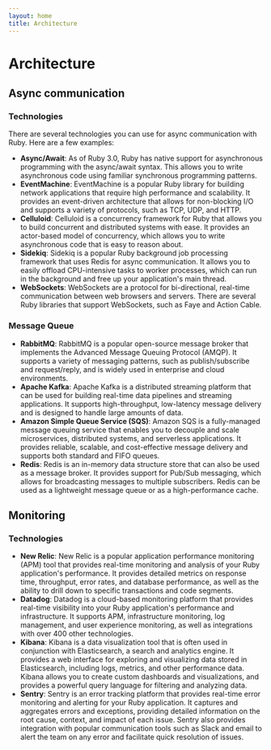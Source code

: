 ```yaml
---
layout: home
title: Architecture
---
```


# Architecture

## Async communication

### Technologies

There are several technologies you can use for async communication with Ruby. Here are a few examples:

- **Async/Await**: As of Ruby 3.0, Ruby has native support for asynchronous programming with the async/await syntax. This allows you to write asynchronous code using familiar synchronous programming patterns.
- **EventMachine**: EventMachine is a popular Ruby library for building network applications that require high performance and scalability. It provides an event-driven architecture that allows for non-blocking I/O and supports a variety of protocols, such as TCP, UDP, and HTTP.
- **Celluloid**: Celluloid is a concurrency framework for Ruby that allows you to build concurrent and distributed systems with ease. It provides an actor-based model of concurrency, which allows you to write asynchronous code that is easy to reason about.
- **Sidekiq**: Sidekiq is a popular Ruby background job processing framework that uses Redis for async communication. It allows you to easily offload CPU-intensive tasks to worker processes, which can run in the background and free up your application's main thread.
- **WebSockets**: WebSockets are a protocol for bi-directional, real-time communication between web browsers and servers. There are several Ruby libraries that support WebSockets, such as Faye and Action Cable.

### Message Queue

- **RabbitMQ**: RabbitMQ is a popular open-source message broker that implements the Advanced Message Queuing Protocol (AMQP). It supports a variety of messaging patterns, such as publish/subscribe and request/reply, and is widely used in enterprise and cloud environments.
- **Apache Kafka**: Apache Kafka is a distributed streaming platform that can be used for building real-time data pipelines and streaming applications. It supports high-throughput, low-latency message delivery and is designed to handle large amounts of data.
- **Amazon Simple Queue Service (SQS)**: Amazon SQS is a fully-managed message queuing service that enables you to decouple and scale microservices, distributed systems, and serverless applications. It provides reliable, scalable, and cost-effective message delivery and supports both standard and FIFO queues.
- **Redis**: Redis is an in-memory data structure store that can also be used as a message broker. It provides support for Pub/Sub messaging, which allows for broadcasting messages to multiple subscribers. Redis can be used as a lightweight message queue or as a high-performance cache.


## Monitoring

### Technologies

- **New Relic**: New Relic is a popular application performance monitoring (APM) tool that provides real-time monitoring and analysis of your Ruby application's performance. It provides detailed metrics on response time, throughput, error rates, and database performance, as well as the ability to drill down to specific transactions and code segments.
- **Datadog**: Datadog is a cloud-based monitoring platform that provides real-time visibility into your Ruby application's performance and infrastructure. It supports APM, infrastructure monitoring, log management, and user experience monitoring, as well as integrations with over 400 other technologies.
- **Kibana**: Kibana is a data visualization tool that is often used in conjunction with Elasticsearch, a search and analytics engine. It provides a web interface for exploring and visualizing data stored in Elasticsearch, including logs, metrics, and other performance data. Kibana allows you to create custom dashboards and visualizations, and provides a powerful query language for filtering and analyzing data.
- **Sentry**: Sentry is an error tracking platform that provides real-time error monitoring and alerting for your Ruby application. It captures and aggregates errors and exceptions, providing detailed information on the root cause, context, and impact of each issue. Sentry also provides integration with popular communication tools such as Slack and email to alert the team on any error and facilitate quick resolution of issues.
